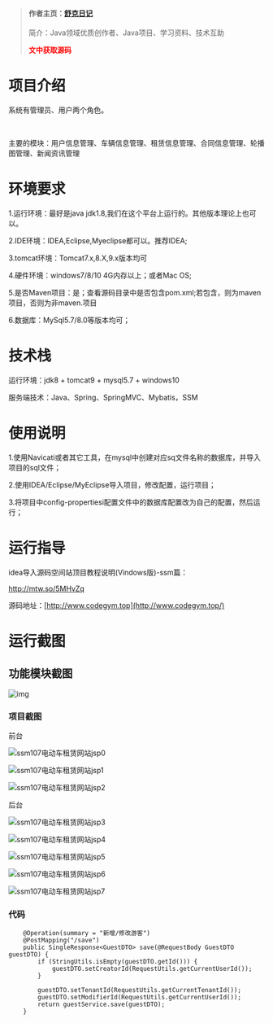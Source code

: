 > #### 作者主页：[舒克日记](https://blog.csdn.net/cativen)
>
>  简介：Java领域优质创作者、Java项目、学习资料、技术互助
>
> <b><font color=red>文中获取源码</font></b>

# 项目介绍

系统有管理员、用户两个角色。

​

主要的模块：用户信息管理、车辆信息管理、租赁信息管理、合同信息管理、轮播图管理、新闻资讯管理

# 环境要求

1.运行环境：最好是java jdk1.8,我们在这个平台上运行的。其他版本理论上也可以。

2.IDE环境：IDEA,Eclipse,Myeclipse都可以。推荐IDEA;

3.tomcat环境：Tomcat7.x,8.X,9.x版本均可

4.硬件环境：windows7/8/10 4G内存以上；或者Mac OS;

5.是否Maven项目：是；查看源码目录中是否包含pom.xml;若包含，则为maven项目，否则为非maven.项目

6.数据库：MySql5.7/8.0等版本均可；

# 技术栈

运行环境：jdk8 + tomcat9 + mysql5.7 + windows10

服务端技术：Java、Spring、SpringMVC、Mybatis，SSM

# 使用说明

1.使用Navicati或者其它工具，在mysql中创建对应sq文件名称的数据库，并导入项目的sql文件；

2.使用IDEA/Eclipse/MyEclipse导入项目，修改配置，运行项目；

3.将项目中config-propertiesi配置文件中的数据库配置改为自己的配置，然后运行；

# 运行指导

idea导入源码空间站顶目教程说明(Vindows版)-ssm篇：

http://mtw.so/5MHvZq

源码地址：[http://www.codegym.top](http://www.codegym.top/)



# 运行截图

## 功能模块截图

![img](https://i-blog.csdnimg.cn/img_convert/9e59aa87383ddca6427b372dd44ecf6f.png)

###

### 项目截图

前台

![ssm107电动车租赁网站jsp0](https://i-blog.csdnimg.cn/img_convert/0f39e3e0e99a99678ddf841bbf925e66.png)

![ssm107电动车租赁网站jsp1](https://i-blog.csdnimg.cn/img_convert/4b804ad9df5bc60ce92c551d482fc30d.png)

![ssm107电动车租赁网站jsp2](https://i-blog.csdnimg.cn/img_convert/aeee80c982e83cf4c285f514c525533d.png)

后台

![ssm107电动车租赁网站jsp3](https://i-blog.csdnimg.cn/img_convert/544dc050bbb13de19602ba9746acb993.png)

![ssm107电动车租赁网站jsp4](https://i-blog.csdnimg.cn/img_convert/0fdc4be1a7b6f8a6bc428dc867d55b92.png)

![ssm107电动车租赁网站jsp5](https://i-blog.csdnimg.cn/img_convert/8e6d47f94761c4fd2c402c5776e84a64.png)

![ssm107电动车租赁网站jsp6](https://i-blog.csdnimg.cn/img_convert/dd9ca06d3621f1ff39d97c8a9fc953e2.png)

![ssm107电动车租赁网站jsp7](https://i-blog.csdnimg.cn/img_convert/072fc455881b115220503cf82525f800.png)
### 代码

```
    @Operation(summary = "新增/修改游客")
    @PostMapping("/save")
    public SingleResponse<GuestDTO> save(@RequestBody GuestDTO guestDTO) {
        if (StringUtils.isEmpty(guestDTO.getId())) {
            guestDTO.setCreatorId(RequestUtils.getCurrentUserId());
        }

        guestDTO.setTenantId(RequestUtils.getCurrentTenantId());
        guestDTO.setModifierId(RequestUtils.getCurrentUserId());
        return guestService.save(guestDTO);
    }

```
